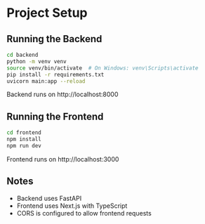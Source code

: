 # Project Setup

## Running the Backend

```bash
cd backend
python -m venv venv
source venv/bin/activate  # On Windows: venv\Scripts\activate
pip install -r requirements.txt
uvicorn main:app --reload
```

Backend runs on http://localhost:8000

## Running the Frontend

```bash
cd frontend
npm install
npm run dev
```

Frontend runs on http://localhost:3000

## Notes

- Backend uses FastAPI
- Frontend uses Next.js with TypeScript
- CORS is configured to allow frontend requests
